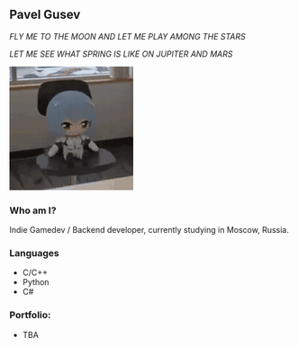 ## Pavel Gusev
*FLY ME TO THE MOON AND LET ME PLAY AMONG THE STARS*

*LET ME SEE WHAT SPRING IS LIKE ON JUPITER AND MARS*

![lmao](JKK2rIH.gif)
### Who am I?
Indie Gamedev / Backend developer, currently studying in Moscow, Russia.
### Languages
- C/C++
- Python
- C#

### Portfolio:
- TBA
<!--
**winpaul005/winpaul005** is a ✨ _special_ ✨ repository because its `README.md` (this file) appears on your GitHub profile.

Here are some ideas to get you started:

- 🔭 I’m currently working on ...
- 🌱 I’m currently learning ...
- 👯 I’m looking to collaborate on ...
- 🤔 I’m looking for help with ...
- 💬 Ask me about ...
- 📫 How to reach me: ...
- 😄 Pronouns: ...
- ⚡ Fun fact: ...
-->
